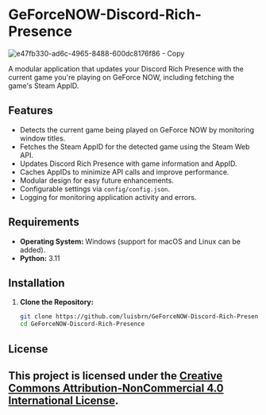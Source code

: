 # GeForceNOW-Discord-Rich-Presence
![e47fb330-ad6c-4965-8488-600dc8176f86 - Copy](https://github.com/user-attachments/assets/b38445fb-0ae5-4cdc-b553-17e2829158df)

A modular application that updates your Discord Rich Presence with the current game you're playing on GeForce NOW, including fetching the game's Steam AppID.

## Features

- Detects the current game being played on GeForce NOW by monitoring window titles.
- Fetches the Steam AppID for the detected game using the Steam Web API.
- Updates Discord Rich Presence with game information and AppID.
- Caches AppIDs to minimize API calls and improve performance.
- Modular design for easy future enhancements.
- Configurable settings via `config/config.json`.
- Logging for monitoring application activity and errors.

## Requirements

- **Operating System:** Windows (support for macOS and Linux can be added).
- **Python:** 3.11

## Installation

1. **Clone the Repository:**

   ```bash
   git clone https://github.com/luisbrn/GeForceNOW-Discord-Rich-Presence.git
   cd GeForceNOW-Discord-Rich-Presence
   
## License

## This project is licensed under the [Creative Commons Attribution-NonCommercial 4.0 International License](https://creativecommons.org/licenses/by-nc/4.0/).


